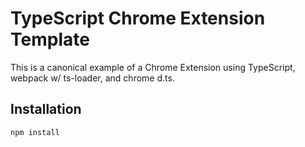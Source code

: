 # TypeScript Chrome Extension Template
This is a canonical example of a Chrome Extension using TypeScript, webpack w/ ts-loader, and chrome d.ts.

## Installation

```
npm install 
```